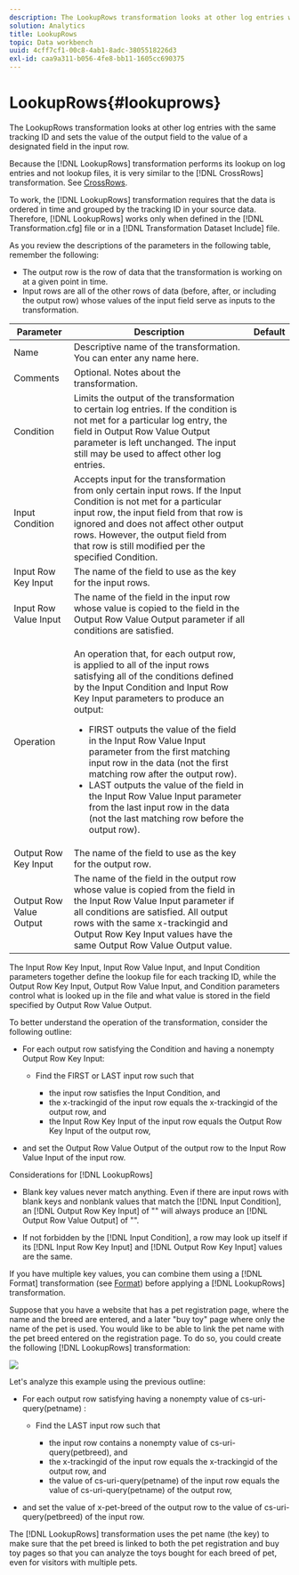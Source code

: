 ```yaml
---
description: The LookupRows transformation looks at other log entries with the same tracking ID and sets the value of the output field to the value of a designated field in the input row.
solution: Analytics
title: LookupRows
topic: Data workbench
uuid: 4cff7cf1-00c8-4ab1-8adc-3805518226d3
exl-id: caa9a311-b056-4fe8-bb11-1605cc690375
---
```

# LookupRows{#lookuprows}

The LookupRows transformation looks at other log entries with the same tracking ID and sets the value of the output field to the value of a designated field in the input row.

Because the [!DNL LookupRows] transformation performs its lookup on log entries and not lookup files, it is very similar to the [!DNL CrossRows] transformation. See [CrossRows](../../../../../home/c-dataset-const-proc/c-data-trans/c-transf-types/c-standard-transf/c-crossrows.md#concept-fcace08804f54db397ed631cc13ff4f2).

To work, the [!DNL LookupRows] transformation requires that the data is ordered in time and grouped by the tracking ID in your source data. Therefore, [!DNL LookupRows] works only when defined in the [!DNL Transformation.cfg] file or in a [!DNL Transformation Dataset Include] file.

As you review the descriptions of the parameters in the following table, remember the following:

* The output row is the row of data that the transformation is working on at a given point in time. 
* Input rows are all of the other rows of data (before, after, or including the output row) whose values of the input field serve as inputs to the transformation.

<table id="table_AB68A89ECD5C45F39B8433F994BBD7D8"> 
 <thead> 
  <tr> 
   <th colname="col1" class="entry"> Parameter </th> 
   <th colname="col2" class="entry"> Description </th> 
   <th colname="col3" class="entry"> Default </th> 
  </tr> 
 </thead>
 <tbody> 
  <tr> 
   <td colname="col1"> Name </td> 
   <td colname="col2"> Descriptive name of the transformation. You can enter any name here. </td> 
   <td colname="col3"> </td> 
  </tr> 
  <tr> 
   <td colname="col1"> Comments </td> 
   <td colname="col2"> Optional. Notes about the transformation. </td> 
   <td colname="col3"> </td> 
  </tr> 
  <tr> 
   <td colname="col1"> Condition </td> 
   <td colname="col2"> Limits the output of the transformation to certain log entries. If the condition is not met for a particular log entry, the field in Output Row Value Output parameter is left unchanged. The input still may be used to affect other log entries. </td> 
   <td colname="col3"> </td> 
  </tr> 
  <tr> 
   <td colname="col1"> Input Condition </td> 
   <td colname="col2">Accepts input for the transformation from only certain input rows. If the <span class="wintitle"> Input</span> Condition is not met for a particular input row, the input field from that row is ignored and does not affect other output rows. However, the output field from that row is still modified per the specified Condition. </td> 
   <td colname="col3"> </td> 
  </tr> 
  <tr> 
   <td colname="col1"> Input Row Key Input </td> 
   <td colname="col2"> The name of the field to use as the key for the input rows. </td> 
   <td colname="col3"> </td> 
  </tr> 
  <tr> 
   <td colname="col1"> Input Row Value Input </td> 
   <td colname="col2"> The name of the field in the input row whose value is copied to the field in the Output Row Value Output parameter if all conditions are satisfied. </td> 
   <td colname="col3"> </td> 
  </tr> 
  <tr> 
   <td colname="col1"> Operation </td> 
   <td colname="col2"> <p>An operation that, for each output row, is applied to all of the input rows satisfying all of the conditions defined by the <span class="wintitle"> Input</span> Condition and Input Row Key Input parameters to produce an output: 
     <ul id="ul_16FB152CB558497794DDED72A2F05CDD"> 
      <li id="li_22DA9F814E4E42D0B21E90B63A2A7A0E"> FIRST outputs the value of the field in the Input Row Value Input parameter from the first matching input row in the data (not the first matching row after the output row). </li> 
      <li id="li_45E00C3DE0494A1CB5C09B942088F161"> LAST outputs the value of the field in the Input Row Value Input parameter from the last input row in the data (not the last matching row before the output row). </li> 
     </ul> </p> </td> 
   <td colname="col3"> </td> 
  </tr> 
  <tr> 
   <td colname="col1"> Output Row Key Input </td> 
   <td colname="col2"> The name of the field to use as the key for the output row. </td> 
   <td colname="col3"> </td> 
  </tr> 
  <tr> 
   <td colname="col1"> Output Row Value Output </td> 
   <td colname="col2">The name of the field in the output row whose value is copied from the field in the Input Row Value Input parameter if all conditions are satisfied. All output rows with the same x-trackingid and <span class="wintitle"> Output Row Key Input </span>values have the same <span class="wintitle"> Output Row Value Output</span> value. </td> 
   <td colname="col3"> </td> 
  </tr> 
 </tbody> 
</table>

The Input Row Key Input, Input Row Value Input, and Input Condition parameters together define the lookup file for each tracking ID, while the Output Row Key Input, Output Row Value Input, and Condition parameters control what is looked up in the file and what value is stored in the field specified by Output Row Value Output.

To better understand the operation of the transformation, consider the following outline:

* For each output row satisfying the Condition and having a nonempty Output Row Key Input:

    * Find the FIRST or LAST input row such that

        * the input row satisfies the Input Condition, and 
        * the x-trackingid of the input row equals the x-trackingid of the output row, and 
        * the Input Row Key Input of the input row equals the Output Row Key Input of the output row,

* and set the Output Row Value Output of the output row to the Input Row Value Input of the input row.

Considerations for [!DNL LookupRows]

* Blank key values never match anything. Even if there are input rows with blank keys and nonblank values that match the [!DNL Input Condition], an [!DNL Output Row Key Input] of "" will always produce an [!DNL Output Row Value Output] of "". 

* If not forbidden by the [!DNL Input Condition], a row may look up itself if its [!DNL Input Row Key Input] and [!DNL Output Row Key Input] values are the same.

If you have multiple key values, you can combine them using a [!DNL Format] transformation (see [Format](../../../../../home/c-dataset-const-proc/c-data-trans/c-transf-types/c-standard-transf/c-format.md#concept-3de04869181e4694ab072b092186684b)) before applying a [!DNL LookupRows] transformation.

Suppose that you have a website that has a pet registration page, where the name and the breed are entered, and a later "buy toy" page where only the name of the pet is used. You would like to be able to link the pet name with the pet breed entered on the registration page. To do so, you could create the following [!DNL LookupRows] transformation:

![](assets/cfg_TransformationType_LookupRows.png)

Let's analyze this example using the previous outline:

* For each output row satisfying having a nonempty value of cs-uri-query(petname) :

    * Find the LAST input row such that

        * the input row contains a nonempty value of cs-uri-query(petbreed), and 
        * the x-trackingid of the input row equals the x-trackingid of the output row, and 
        * the value of cs-uri-query(petname) of the input row equals the value of cs-uri-query(petname) of the output row,

* and set the value of x-pet-breed of the output row to the value of cs-uri-query(petbreed) of the input row.

The [!DNL LookupRows] transformation uses the pet name (the key) to make sure that the pet breed is linked to both the pet registration and buy toy pages so that you can analyze the toys bought for each breed of pet, even for visitors with multiple pets.
